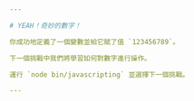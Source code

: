 ```yaml
---

# YEAH！奇妙的數字！

你成功地定義了一個變數並給它賦了值 `123456789`。

下一個挑戰中我們將學習如何對數字進行操作。

運行 `node bin/javascripting` 並選擇下一個挑戰。

---
```

